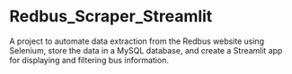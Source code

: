# Redbus_Scraper_Streamlit
A project to automate data extraction from the Redbus website using Selenium, store the data in a MySQL database, and create a Streamlit app for displaying and filtering bus information. 
